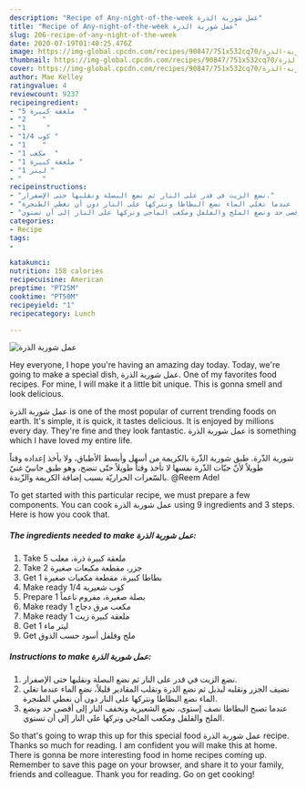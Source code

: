```yaml
---
description: "Recipe of Any-night-of-the-week عمل شوربة الذرة"
title: "Recipe of Any-night-of-the-week عمل شوربة الذرة"
slug: 206-recipe-of-any-night-of-the-week
date: 2020-07-19T01:40:25.476Z
image: https://img-global.cpcdn.com/recipes/90847/751x532cq70/الصورة-الرئيسية-لوصفةعمل-شوربة-الذرة.jpg
thumbnail: https://img-global.cpcdn.com/recipes/90847/751x532cq70/الصورة-الرئيسية-لوصفةعمل-شوربة-الذرة.jpg
cover: https://img-global.cpcdn.com/recipes/90847/751x532cq70/الصورة-الرئيسية-لوصفةعمل-شوربة-الذرة.jpg
author: Mae Kelley
ratingvalue: 4
reviewcount: 9237
recipeingredient:
- "5 ملعقة كبيرة  "
- "2    "
- "1     "
- "1/4 كوب "
- "1    "
- "1 مكعب  "
- "1 ملعقة كبيرة "
- "1 ليتر "
- "     "
recipeinstructions:
- "نضع الزيت في قدر على النار ثم نضع البصلة ونقلبها حتى الإصفرار."
- "نضيف الجزر ونقلبه ليذبل ثم نضع الذرة ونقلب المقادير قليلاً، نضع الماء عندما تغلي الماء نضع البطاطا ونتركها على النار دون أن نغطي الطنجرة."
- "عندما تصبح البطاطا نصف إستوى، نضع الشعيرية ونخفف النار إلى أقصى حد ونضع الملح والفلفل ومكعب الماجي ونركها على النار إلى أن تستوي."
categories:
- Recipe
tags:
- 

katakunci:  
nutrition: 158 calories
recipecuisine: American
preptime: "PT25M"
cooktime: "PT50M"
recipeyield: "1"
recipecategory: Lunch

---
```



![عمل شوربة الذرة](https://img-global.cpcdn.com/recipes/90847/751x532cq70/الصورة-الرئيسية-لوصفةعمل-شوربة-الذرة.jpg)

Hey everyone, I hope you're having an amazing day today. Today, we're going to make a special dish, عمل شوربة الذرة. One of my favorites food recipes. For mine, I will make it a little bit unique. This is gonna smell and look delicious.

عمل شوربة الذرة is one of the most popular of current trending foods on earth. It's simple, it is quick, it tastes delicious. It is enjoyed by millions every day. They're fine and they look fantastic. عمل شوربة الذرة is something which I have loved my entire life.

شوربة الذّرة. طبق شوربة الذّرة بالكريمة من أسهل وأبسط الأطباق، ولا يأخذ إعداده وقتاً طويلاً لأنّ حبّات الذّرة نفسها لا تأخذ وقتاً طويلاً حتّى تنضج، وهو طبق جانبيّ غنيّ بالسّعرات الحراريّة بسبب إضافة الكريمة والزّبدة. @Reem Adel


To get started with this particular recipe, we must prepare a few components. You can cook عمل شوربة الذرة using 9 ingredients and 3 steps. Here is how you cook that.

<!--inarticleads1-->

##### The ingredients needed to make عمل شوربة الذرة:

1. Take 5 ملعقة كبيرة ذرة، معلب
1. Take 2 جزر، مقطعة مكبعات صغيرة
1. Get 1 بطاطا كبيرة، مقطعة مكعبات صغيرة
1. Make ready 1/4 كوب شعيرية
1. Prepare 1 بصلة صغيرة، مفروم ناعماً
1. Make ready 1 مكعب مرق دجاج
1. Make ready 1 ملعقة كبيرة زيت
1. Get 1 ليتر ماء
1. Get  ملح وفلفل أسود حسب الذوق




<!--inarticleads2-->

##### Instructions to make عمل شوربة الذرة:

1. نضع الزيت في قدر على النار ثم نضع البصلة ونقلبها حتى الإصفرار.
1. نضيف الجزر ونقلبه ليذبل ثم نضع الذرة ونقلب المقادير قليلاً، نضع الماء عندما تغلي الماء نضع البطاطا ونتركها على النار دون أن نغطي الطنجرة.
1. عندما تصبح البطاطا نصف إستوى، نضع الشعيرية ونخفف النار إلى أقصى حد ونضع الملح والفلفل ومكعب الماجي ونركها على النار إلى أن تستوي.




So that's going to wrap this up for this special food عمل شوربة الذرة recipe. Thanks so much for reading. I am confident you will make this at home. There is gonna be more interesting food in home recipes coming up. Remember to save this page on your browser, and share it to your family, friends and colleague. Thank you for reading. Go on get cooking!
